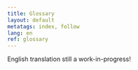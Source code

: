 ```yaml
---
title: Glossary
layout: default
metatags: index, follow
lang: en
ref: glossary
---
```


<div class="glossar">
<p>English translation still a work-in-progress!</p>
</div>
